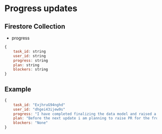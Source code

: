 # Progress updates

## Firestore Collection

- progress

```js
{
    task_id: string
    user_id: string
    progress: string
    plan: string
    blockers: string
}
```

## Example

```js
{
    task_id: "ExjhruG94nghd"
    user_id: "dhgei43ijew9s"
    progress: "I have completed finalizing the data model and raised a PR"
    plan: "Before the next update i am planning to raise PR for the frontend"
    blockers: "None"
}
```
